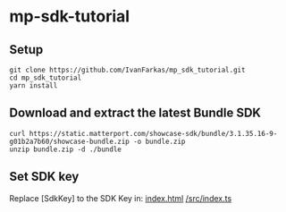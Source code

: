 # mp-sdk-tutorial

## Setup
```shell
git clone https://github.com/IvanFarkas/mp_sdk_tutorial.git
cd mp_sdk_tutorial
yarn install
```

## Download and extract the latest Bundle SDK
```shell
curl https://static.matterport.com/showcase-sdk/bundle/3.1.35.16-9-g01b2a7b60/showcase-bundle.zip -o bundle.zip
unzip bundle.zip -d ./bundle
```

## Set SDK key
Replace [SdkKey] to the SDK Key in:
[index.html](https://github.com/IvanFarkas/mp_sdk_tutorial/blob/main/index.html)
[/src/index.ts](https://github.com/IvanFarkas/mp_sdk_tutorial/blob/main/src/index.ts)
